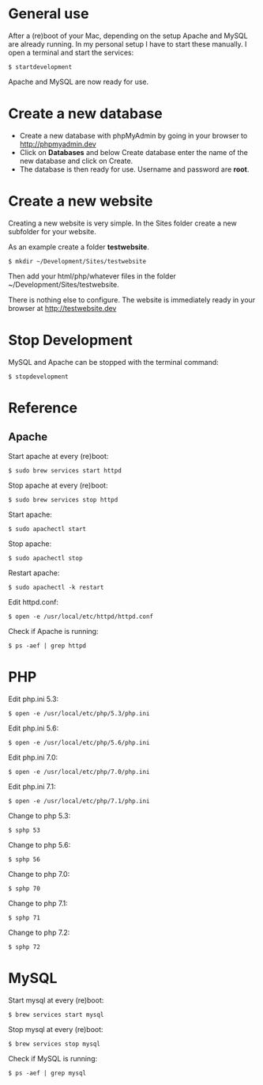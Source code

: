 # General use

After a (re)boot of your Mac, depending on the setup Apache and MySQL are already running.
In my personal setup I have to start these manually. I open a terminal and start the services:

```
$ startdevelopment
```

Apache and MySQL are now ready for use.

# Create a new database

- Create a new database with phpMyAdmin by going in your browser to http://phpmyadmin.dev
- Click on **Databases** and below Create database enter the name of the new database and click on Create.
- The database is then ready for use. Username and password are **root**.

# Create a new website

Creating a new website is very simple. In the Sites folder create a new subfolder for your website.

As an example create a folder **testwebsite**.

```
$ mkdir ~/Development/Sites/testwebsite
```

Then add your html/php/whatever files in the folder ~/Development/Sites/testwebsite.

There is nothing else to configure. The website is immediately ready in your browser at http://testwebsite.dev

# Stop Development

MySQL and Apache can be stopped with the terminal command:

```
$ stopdevelopment
```

# Reference

## Apache

Start apache at every (re)boot:

```
$ sudo brew services start httpd
```

Stop apache at every (re)boot:

```
$ sudo brew services stop httpd
```

Start apache:

```
$ sudo apachectl start
```

Stop apache:

```
$ sudo apachectl stop
```

Restart apache:

```
$ sudo apachectl -k restart
```

Edit httpd.conf:

```
$ open -e /usr/local/etc/httpd/httpd.conf
```

Check if Apache is running:

```
$ ps -aef | grep httpd
```

# PHP

Edit php.ini 5.3:

```
$ open -e /usr/local/etc/php/5.3/php.ini
```

Edit php.ini 5.6:

```
$ open -e /usr/local/etc/php/5.6/php.ini
```

Edit php.ini 7.0:

```
$ open -e /usr/local/etc/php/7.0/php.ini
```

Edit php.ini 7.1:

```
$ open -e /usr/local/etc/php/7.1/php.ini
```

Change to php 5.3:

```
$ sphp 53
```

Change to php 5.6:

```
$ sphp 56
```

Change to php 7.0:

```
$ sphp 70
```

Change to php 7.1:

```
$ sphp 71
```

Change to php 7.2:

```
$ sphp 72
```

# MySQL

Start mysql at every (re)boot:

```
$ brew services start mysql
```

Stop mysql at every (re)boot:

```
$ brew services stop mysql
```

Check if MySQL is running:

```
$ ps -aef | grep mysql
```
